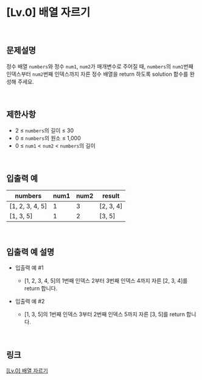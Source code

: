 # [Lv.0] 배열 자르기

<br>

## 문제설명
정수 배열 `numbers`와 정수 `num1`, `num2`가 매개변수로 주어질 때, `numbers`의 `num1`번째 인덱스부터 `num2`번째 인덱스까지 자른 정수 배열을 return 하도록 solution 함수를 완성해 주세요.

<br>

## 제한사항
- 2 ≤ `numbers`의 길이 ≤ 30
- 0 ≤ `numbers`의 원소 ≤ 1,000
- 0 ≤ `num1` < `num2` < `numbers`의 길이

<br>

## 입출력 예
| numbers | num1 | num2 | result |
|---|---|---|---|
| [1, 2, 3, 4, 5] | 1 | 3 | [2, 3, 4] |
| [1, 3, 5] | 1 | 2 | [3, 5] |

<br>

## 입출력 예 설명
- 입출력 예 #1
    - [1, 2, 3, 4, 5]의 1번째 인덱스 2부터 3번째 인덱스 4까지 자른 [2, 3, 4]를 return 합니다.

- 입출력 예 #2
    - [1, 3, 5]의 1번째 인덱스 3부터 2번째 인덱스 5까지 자른 [3, 5]를 return 합니다.

<br>

## 링크
[[Lv.0] 배열 자르기](https://school.programmers.co.kr/learn/courses/30/lessons/120833)
